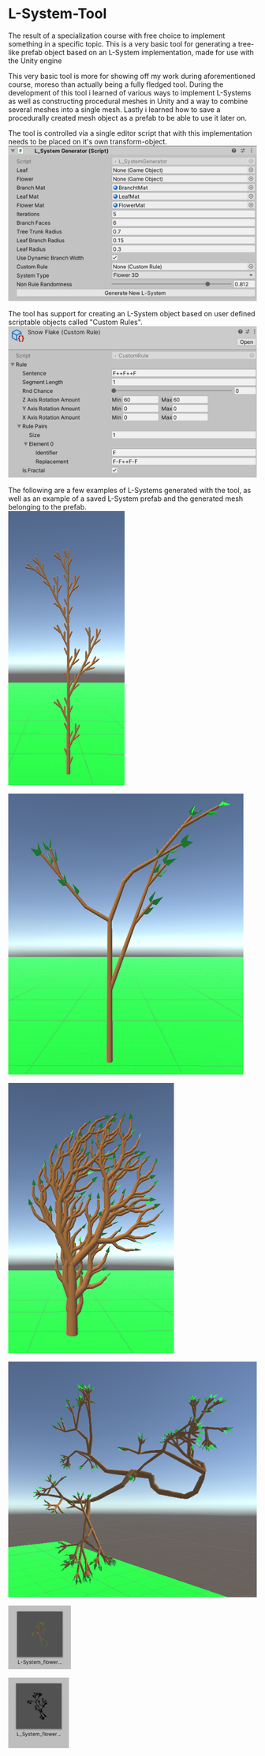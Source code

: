 # L-System-Tool
 The result of a specialization course with free choice to implement something in a specific topic. This is a very basic tool for generating a tree-like prefab object based on an L-System implementation, made for use with the Unity engine

This very basic tool is more for showing off my work during aforementioned course, moreso than actually being a fully fledged tool. During the development of this tool i learned of various ways to implement L-Systems as well as constructing procedural meshes in Unity and a way to combine several meshes into a single mesh. Lastly i learned how to save a procedurally created mesh object as a prefab to be able to use it later on.

The tool is controlled via a single editor script that with this implementation needs to be placed on it's own transform-object.\
![Generator](/images/l_system_generator.png)

The tool has support for creating an L-System object based on user defined scriptable objects called "Custom Rules".\
![Custom Rule](/images/l_system_custom_rule.png)

The following are a few examples of L-Systems generated with the tool, as well as an example of a saved L-System prefab and the generated mesh belonging to the prefab.\
![Algae](/images/algae_example.png)

![Randomized fern](/images/fern_rand_example.png)

![Tree](/images/tree_example.png)

![Non-rule randomized flower](/images/flower_non_rule_rand_example.png)

![Prefab](/images/l_system_prefab.png)

![Mesh](/images/l_system_prefab_mesh.png)
